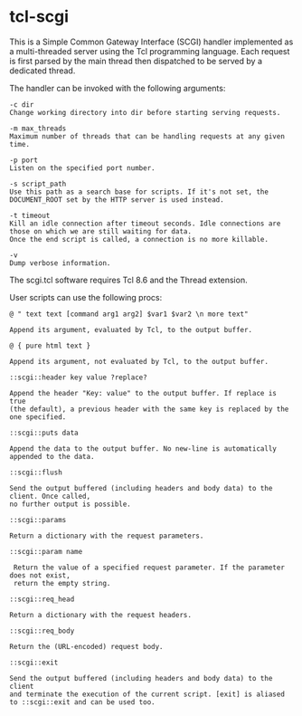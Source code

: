 tcl-scgi
========

This is a Simple Common Gateway Interface (SCGI) handler implemented as a multi-threaded server using the Tcl programming language.
Each request is first parsed by the main thread then dispatched to be served by a dedicated thread.

The handler can be invoked with the following arguments:

    -c dir
    Change working directory into dir before starting serving requests.

    -m max_threads
    Maximum number of threads that can be handling requests at any given time.
    
    -p port
    Listen on the specified port number.
    
    -s script_path
    Use this path as a search base for scripts. If it's not set, the DOCUMENT_ROOT set by the HTTP server is used instead.
    
    -t timeout
    Kill an idle connection after timeout seconds. Idle connections are those on which we are still waiting for data.
    Once the end script is called, a connection is no more killable.
    
    -v
    Dump verbose information.


The scgi.tcl software requires Tcl 8.6 and the Thread extension.


User scripts can use the following procs:

    @ " text text [command arg1 arg2] $var1 $var2 \n more text"

    Append its argument, evaluated by Tcl, to the output buffer.

    @ { pure html text }

    Append its argument, not evaluated by Tcl, to the output buffer.

    ::scgi::header key value ?replace?

    Append the header "Key: value" to the output buffer. If replace is true
    (the default), a previous header with the same key is replaced by the
    one specified.

    ::scgi::puts data

    Append the data to the output buffer. No new-line is automatically appended to the data.
     
    ::scgi::flush

    Send the output buffered (including headers and body data) to the client. Once called, 
    no further output is possible.

    ::scgi::params

    Return a dictionary with the request parameters.

    ::scgi::param name

     Return the value of a specified request parameter. If the parameter does not exist, 
     return the empty string.

    ::scgi::req_head
    
    Return a dictionary with the request headers.

    ::scgi::req_body

    Return the (URL-encoded) request body.

    ::scgi::exit

    Send the output buffered (including headers and body data) to the client
    and terminate the execution of the current script. [exit] is aliased
    to ::scgi::exit and can be used too.

